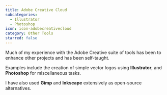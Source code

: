 ```yaml
---
title: Adobe Creative Cloud
subcategories:
  - Illustrator
  - Photoshop
icon: icon-adobecreativecloud
category: Other Tools
starred: false
---
```

Much of my experience with the Adobe Creative suite of tools has been to enhance other projects and has been self-taught.

Examples include the creation of simple vector logos using **Illustrator**, and **Photoshop** for miscellaneous tasks.

I have also used **Gimp** and **Inkscape** extensively as open-source alternatives.
